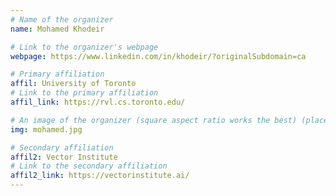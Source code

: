 ```yaml
---
# Name of the organizer
name: Mohamed Khodeir

# Link to the organizer's webpage
webpage: https://www.linkedin.com/in/khodeir/?originalSubdomain=ca

# Primary affiliation
affil: University of Toronto
# Link to the primary affiliation
affil_link: https://rvl.cs.toronto.edu/

# An image of the organizer (square aspect ratio works the best) (place in the `assets/img/organizers` directory)
img: mohamed.jpg

# Secondary affiliation
affil2: Vector Institute
# Link to the secondary affiliation
affil2_link: https://vectorinstitute.ai/
---
```

